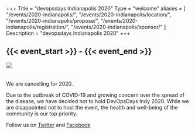 +++
Title = "devopsdays Indianapolis 2020"
Type = "welcome"
aliases = [
    "/events/2020-indianapolis/",
    "/events/2020-indianapolis/location/",
    "/events/2020-indianapolis/propose/",
    "/events/2020-indianapolis/registration/",
    "/events/2020-indianapolis/sponsor/"
]
Description = "devopsdays Indianapolis 2020"
+++

<h2>{{< event_start >}} - {{< event_end >}}</h2>

<img style="float: center; max-width: 500px; padding: 0px 20px 20px 0px" src="/events/2020-indianapolis/logo-square.jpg"></img>

We are cancelling for 2020.

Due to the outbreak of COVID-19 and growing concern over the spread of
the disease, we have decided not to hold DevOpsDays Indy 2020. While we
are disappointed not to host the event, the health and well-being of the
community is our top priority.

Follow us on <a href="https://twitter.com/devopsdaysindy">Twitter</a> and <a href="https://www.facebook.com/devopsdaysindy/">Facebook</a>
